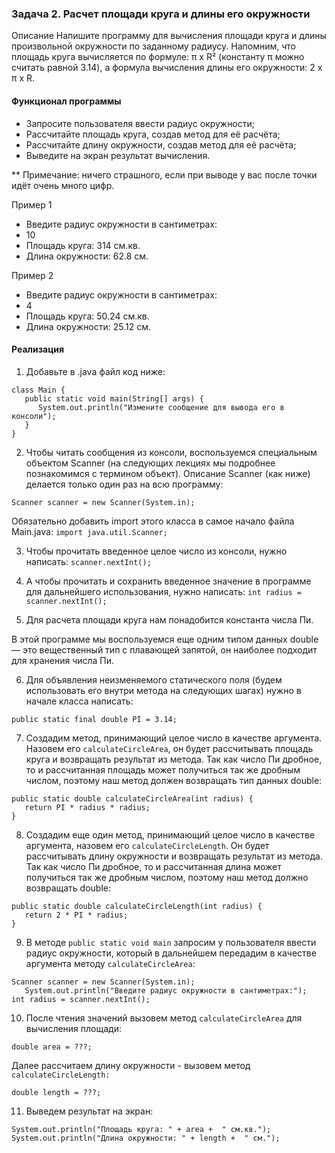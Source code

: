 ### Задача 2. Расчет площади круга и длины его окружности

Описание
Напишите программу для вычисления площади круга и длины произвольной окружности по заданному радиусу. Напомним, что
площадь круга вычисляется по формуле: π x R² (константу π можно считать равной 3.14), а формула вычисления длины его
окружности: 2 x π x R.

#### Функционал программы

* Запросите пользователя ввести радиус окружности;
* Рассчитайте площадь круга, создав метод для её расчёта;
* Рассчитайте длину окружности, создав метод для её расчёта;
* Выведите на экран результат вычисления.

** Примечание: ничего страшного, если при выводе у вас после точки идёт очень много цифр.

Пример 1

* Введите радиус окружности в сантиметрах:
* 10 <enter>
* Площадь круга: 314 см.кв.
* Длина окружности: 62.8 см.

Пример 2

* Введите радиус окружности в сантиметрах:
* 4 <enter>
* Площадь круга: 50.24 см.кв.
* Длина окружности: 25.12 см.

#### Реализация

1. Добавьте в .java файл код ниже:

````
class Main {
   public static void main(String[] args) {
      System.out.println("Измените сообщение для вывода его в консоли");
   }
}
````

2. Чтобы читать сообщения из консоли, воспользуемся специальным объектом Scanner (на следующих лекциях мы подробнее
   познакомимся с термином объект). Описание Scanner (как ниже) делается только один раз на всю программу:
````
Scanner scanner = new Scanner(System.in);
````
Обязательно добавить import этого класса в самое начало файла Main.java:
```import java.util.Scanner;```

3. Чтобы прочитать введенное целое число из консоли, нужно написать:
   ```scanner.nextInt();```

4. А чтобы прочитать и сохранить введенное значение в программе для дальнейшего использования, нужно написать:
   ```int radius = scanner.nextInt();```
5. Для расчета площади круга нам понадобится константа числа Пи.

В этой программе мы воспользуемся еще одним типом данных double — это вещественный тип с плавающей запятой, он наиболее
подходит для хранения числа Пи.

6. Для объявления неизменяемого статического поля (будем использовать его внутри метода на следующих шагах) нужно в
   начале класса написать:

```public static final double PI = 3.14;```

7. Создадим метод, принимающий целое число в качестве аргумента. Назовем его ```calculateCircleArea```, он будет
   рассчитывать площадь круга и возвращать результат из метода. Так как число Пи дробное, то и рассчитанная площадь
   может получиться так же дробным числом, поэтому наш метод должен возвращать тип данных double:

````
public static double calculateCircleArea(int radius) {
   return PI * radius * radius;
}
````

8. Создадим еще один метод, принимающий целое число в качестве аргумента, назовем его ```calculateCircleLength```. Он
   будет рассчитывать длину окружности и возвращать результат из метода. Так как число Пи дробное, то и рассчитанная
   длина может получиться так же дробным числом, поэтому наш метод должно возвращать double:

````
public static double calculateCircleLength(int radius) {
   return 2 * PI * radius;
}
````

9. В методе ```public static void main``` запросим у пользователя ввести радиус окружности, который в дальнейшем
   передадим в качестве аргумента методу ```calculateCircleArea```:

````
Scanner scanner = new Scanner(System.in);
   System.out.println("Введите радиус окружности в сантиметрах:");
int radius = scanner.nextInt();
````

10. После чтения значений вызовем метод ```calculateCircleArea``` для вычисления площади:

````    
double area = ???;
````    

Далее рассчитаем длину окружности - вызовем метод ```calculateCircleLength:```

````
double length = ???;
````

11. Выведем результат на экран:

````
System.out.println("Площадь круга: " + area +  " см.кв.");
System.out.println("Длина окружности: " + length +  " см.");
````
